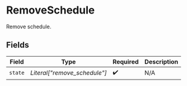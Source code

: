 # RemoveSchedule

Remove schedule.


## Fields

| Field                        | Type                         | Required                     | Description                  |
| ---------------------------- | ---------------------------- | ---------------------------- | ---------------------------- |
| `state`                      | *Literal["remove_schedule"]* | :heavy_check_mark:           | N/A                          |